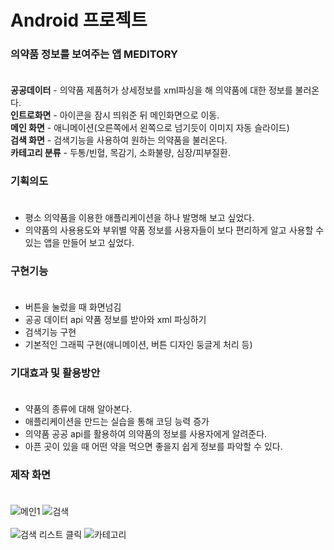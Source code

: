 # Android 프로젝트
### 의약품 정보를 보여주는 앱 MEDITORY</br></br>

<b>공공데이터</b> - 의약품 제품허가 상세정보를 xml파싱을 해 의약품에 대한 정보를 불러온다.</br>
<b>인트로화면</b> - 아이콘을 잠시 띄워준 뒤 메인화면으로 이동.</br>
<b>메인 화면</b> - 애니메이션(오른쪽에서 왼쪽으로 넘기듯이 이미지 자동 슬라이드)</br>
<b>검색 화면</b> - 검색기능을 사용하여 원하는 의약품을 불러온다.</br>
<b>카테고리 분류</b> - 두통/빈혈, 목감기, 소화불량, 심장/피부질환.</br>

### 기획의도  </br></br>
- 평소 의약품을 이용한 애플리케이션을 하나 발명해 보고 싶었다.</br>
- 의약품의 사용용도와 부위별 약품 정보를 사용자들이 보다 편리하게 알고 사용할 수 있는 앱을 만들어 보고 싶었다.</br>

### 구현기능  </br></br>
- 버튼을 눌렀을 때 화면넘김
- 공공 데이터 api 약품 정보를 받아와 xml 파싱하기
- 검색기능 구현
- 기본적인 그래픽 구현(애니메이션, 버튼 디자인 둥글게 처리 등)

### 기대효과 및 활용방안 </br></br>
- 약품의 종류에 대해 알아본다.
- 애플리케이션을 만드는 실습을 통해 코딩 능력 증가
- 의약품 공공 api를 활용하여 의약품의 정보를 사용자에게 알려준다.
- 아픈 곳이 있을 때 어떤 약을 먹으면 좋을지 쉽게 정보를 파악할 수 있다.

### 제작 화면 </br></br>
![메인1](https://user-images.githubusercontent.com/48503082/59731107-e0b57100-927f-11e9-9896-ce7263c28453.PNG)      ![검색](https://user-images.githubusercontent.com/48503082/59731110-e57a2500-927f-11e9-8800-4119d3f777a2.PNG) </br><br>                  ![검색 리스트 클릭](https://user-images.githubusercontent.com/48503082/59731113-e8751580-927f-11e9-9857-bf9dc065383b.PNG)      ![카테고리](https://user-images.githubusercontent.com/48503082/59731115-ea3ed900-927f-11e9-9786-4860c04376d7.PNG)

